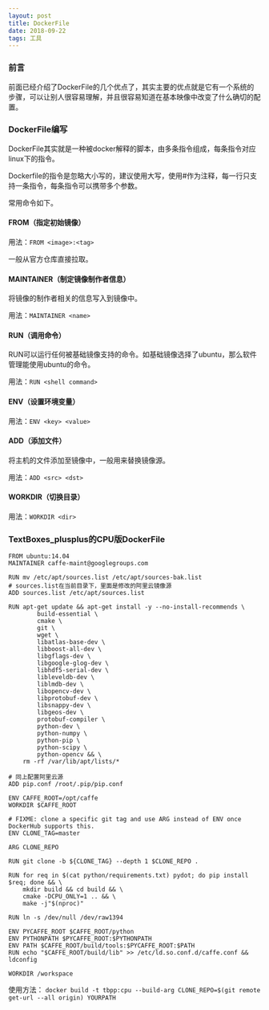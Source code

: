 ```yaml
---
layout: post
title: DockerFile
date: 2018-09-22
tags: 工具
---
```


### 前言

前面已经介绍了DockerFile的几个优点了，其实主要的优点就是它有一个系统的步骤，可以让别人很容易理解，并且很容易知道在基本映像中改变了什么确切的配置。

### DockerFile编写

DockerFile其实就是一种被docker解释的脚本，由多条指令组成，每条指令对应linux下的指令。

Dockerfile的指令是忽略大小写的，建议使用大写，使用#作为注释，每一行只支持一条指令，每条指令可以携带多个参数。

常用命令如下。

#### FROM（指定初始镜像）

用法：`FROM <image>:<tag>`

一般从官方仓库直接拉取。

#### MAINTAINER（制定镜像制作者信息）

将镜像的制作者相关的信息写入到镜像中。

用法：`MAINTAINER <name>`

#### RUN（调用命令）

RUN可以运行任何被基础镜像支持的命令。如基础镜像选择了ubuntu，那么软件管理能使用ubuntu的命令。

用法：`RUN <shell command>`

#### ENV（设置环境变量）

用法：`ENV <key> <value>`

#### ADD（添加文件）

将主机的文件添加至镜像中，一般用来替换镜像源。

用法：`ADD <src> <dst>`

#### WORKDIR（切换目录）

用法：`WORKDIR <dir>`

### TextBoxes_plusplus的CPU版DockerFile

```shell
FROM ubuntu:14.04
MAINTAINER caffe-maint@googlegroups.com

RUN mv /etc/apt/sources.list /etc/apt/sources-bak.list
# sources.list在当前目录下，里面是修改的阿里云镜像源
ADD sources.list /etc/apt/sources.list

RUN apt-get update && apt-get install -y --no-install-recommends \
        build-essential \
        cmake \
        git \
        wget \
        libatlas-base-dev \
        libboost-all-dev \
        libgflags-dev \
        libgoogle-glog-dev \
        libhdf5-serial-dev \
        libleveldb-dev \
        liblmdb-dev \
        libopencv-dev \
        libprotobuf-dev \
        libsnappy-dev \
	    libgeos-dev \
        protobuf-compiler \
        python-dev \
        python-numpy \
        python-pip \
        python-scipy \
	    python-opencv && \
    rm -rf /var/lib/apt/lists/*

# 同上配置阿里云源
ADD pip.conf /root/.pip/pip.conf

ENV CAFFE_ROOT=/opt/caffe
WORKDIR $CAFFE_ROOT

# FIXME: clone a specific git tag and use ARG instead of ENV once DockerHub supports this.
ENV CLONE_TAG=master

ARG CLONE_REPO

RUN git clone -b ${CLONE_TAG} --depth 1 $CLONE_REPO .

RUN for req in $(cat python/requirements.txt) pydot; do pip install $req; done && \
    mkdir build && cd build && \
    cmake -DCPU_ONLY=1 .. && \
    make -j"$(nproc)"

RUN ln -s /dev/null /dev/raw1394

ENV PYCAFFE_ROOT $CAFFE_ROOT/python
ENV PYTHONPATH $PYCAFFE_ROOT:$PYTHONPATH
ENV PATH $CAFFE_ROOT/build/tools:$PYCAFFE_ROOT:$PATH
RUN echo "$CAFFE_ROOT/build/lib" >> /etc/ld.so.conf.d/caffe.conf && ldconfig

WORKDIR /workspace
```

使用方法：
`docker build -t tbpp:cpu --build-arg CLONE_REPO=$(git remote get-url --all origin) YOURPATH`